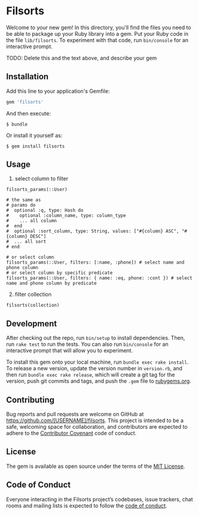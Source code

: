 # Filsorts

Welcome to your new gem! In this directory, you'll find the files you need to be able to package up your Ruby library into a gem. Put your Ruby code in the file `lib/filsorts`. To experiment with that code, run `bin/console` for an interactive prompt.

TODO: Delete this and the text above, and describe your gem

## Installation

Add this line to your application's Gemfile:

```ruby
gem 'filsorts'
```

And then execute:

    $ bundle

Or install it yourself as:

    $ gem install filsorts

## Usage

1. select column to filter

```
filsorts_params(::User)

# the same as
# params do
#  optional :q, type: Hash do
#    optional :column_name, type: column_type
#    ... all column
#  end
#  optional :sort_column, type: String, values: ["#{column} ASC", "#{column} DESC"]
#  ... all sort
# end

# or select column
filsorts_params(::User, filters: [:name, :phone]) # select name and phone column
# or select column by specific predicate
filsorts_params(::User, filters: { name: :eq, phone: :cont }) # select name and phone column by predicate
```

2. filter collection

```
filsorts(collection)
```

## Development

After checking out the repo, run `bin/setup` to install dependencies. Then, run `rake test` to run the tests. You can also run `bin/console` for an interactive prompt that will allow you to experiment.

To install this gem onto your local machine, run `bundle exec rake install`. To release a new version, update the version number in `version.rb`, and then run `bundle exec rake release`, which will create a git tag for the version, push git commits and tags, and push the `.gem` file to [rubygems.org](https://rubygems.org).

## Contributing

Bug reports and pull requests are welcome on GitHub at https://github.com/[USERNAME]/filsorts. This project is intended to be a safe, welcoming space for collaboration, and contributors are expected to adhere to the [Contributor Covenant](http://contributor-covenant.org) code of conduct.

## License

The gem is available as open source under the terms of the [MIT License](https://opensource.org/licenses/MIT).

## Code of Conduct

Everyone interacting in the Filsorts project’s codebases, issue trackers, chat rooms and mailing lists is expected to follow the [code of conduct](https://github.com/[USERNAME]/filsorts/blob/master/CODE_OF_CONDUCT.md).
